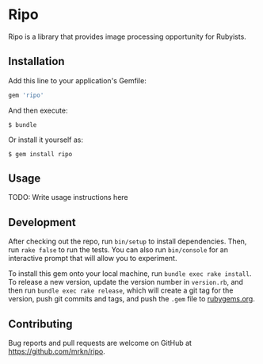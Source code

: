 # Ripo

Ripo is a library that provides image processing opportunity for Rubyists.

## Installation

Add this line to your application's Gemfile:

```ruby
gem 'ripo'
```

And then execute:

    $ bundle

Or install it yourself as:

    $ gem install ripo

## Usage

TODO: Write usage instructions here

## Development

After checking out the repo, run `bin/setup` to install dependencies. Then, run `rake false` to run the tests. You can also run `bin/console` for an interactive prompt that will allow you to experiment.

To install this gem onto your local machine, run `bundle exec rake install`. To release a new version, update the version number in `version.rb`, and then run `bundle exec rake release`, which will create a git tag for the version, push git commits and tags, and push the `.gem` file to [rubygems.org](https://rubygems.org).

## Contributing

Bug reports and pull requests are welcome on GitHub at https://github.com/mrkn/ripo.

